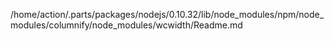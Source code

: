 /home/action/.parts/packages/nodejs/0.10.32/lib/node_modules/npm/node_modules/columnify/node_modules/wcwidth/Readme.md